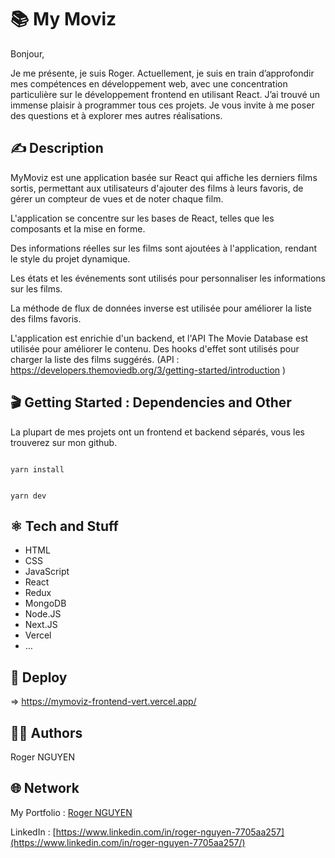 # 📚 My Moviz

Bonjour,

Je me présente, je suis Roger. Actuellement, je suis en train d’approfondir mes compétences en développement web, avec une concentration particulière sur le développement frontend en utilisant React. J’ai trouvé un immense plaisir à programmer tous ces projets. Je vous invite à me poser des questions et à explorer mes autres réalisations.

## ✍️ Description

MyMoviz est une application basée sur React qui affiche les derniers films sortis, permettant aux utilisateurs d'ajouter des films à leurs favoris, de gérer un compteur de vues et de noter chaque film.

L'application se concentre sur les bases de React, telles que les composants et la mise en forme.

Des informations réelles sur les films sont ajoutées à l'application, rendant le style du projet dynamique.

Les états et les événements sont utilisés pour personnaliser les informations sur les films.

La méthode de flux de données inverse est utilisée pour améliorer la liste des films favoris.

L'application est enrichie d'un backend, et l'API The Movie Database est utilisée pour améliorer le contenu. Des hooks d'effet sont utilisés pour charger la liste des films suggérés. (API : https://developers.themoviedb.org/3/getting-started/introduction )

## 🎬 Getting Started : Dependencies and Other

La plupart de mes projets ont un frontend et backend séparés, vous les trouverez sur mon github.

```

yarn install

```

```

yarn dev

```

## ⚛️ Tech and Stuff

- HTML
- CSS
- JavaScript
- React
- Redux
- MongoDB
- Node.JS
- Next.JS
- Vercel
- …

## 🚀 Deploy

⇒ https://mymoviz-frontend-vert.vercel.app/

## 🧑‍💻 Authors

Roger NGUYEN

## 🌐 Network

My Portfolio : [Roger NGUYEN](https://portfolio-roger.vercel.app/)

LinkedIn : [https://www.linkedin.com/in/roger-nguyen-7705aa257](https://www.linkedin.com/in/roger-nguyen-7705aa257/)
